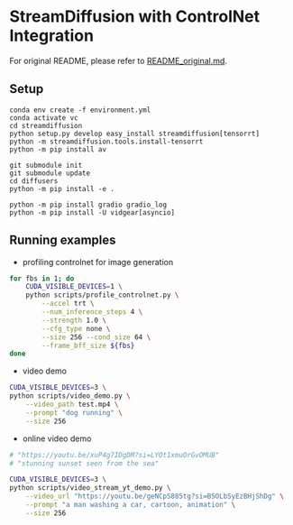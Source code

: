 # StreamDiffusion with ControlNet Integration

For original README, please refer to [README_original.md](./README_original.md).

## Setup

```
conda env create -f environment.yml
conda activate vc
cd streamdiffusion
python setup.py develop easy_install streamdiffusion[tensorrt]
python -m streamdiffusion.tools.install-tensorrt
python -m pip install av

git submodule init
git submodule update
cd diffusers
python -m pip install -e .

python -m pip install gradio gradio_log
python -m pip install -U vidgear[asyncio]
```

## Running examples

- profiling controlnet for image generation
```bash
for fbs in 1; do
    CUDA_VISIBLE_DEVICES=1 \
    python scripts/profile_controlnet.py \
        --accel trt \
        --num_inference_steps 4 \
        --strength 1.0 \
        --cfg_type none \
        --size 256 --cond_size 64 \
        --frame_bff_size ${fbs}
done
```

- video demo
```bash
CUDA_VISIBLE_DEVICES=3 \
python scripts/video_demo.py \
    --video_path test.mp4 \
    --prompt "dog running" \
    --size 256
```

- online video demo
```bash
# "https://youtu.be/xuP4g7IDgDM?si=LYOt1xmuOrGvOMUB"
# "stunning sunset seen from the sea"

CUDA_VISIBLE_DEVICES=3 \
python scripts/video_stream_yt_demo.py \
    --video_url "https://youtu.be/geNCpS885tg?si=B5OLbSyEzBHjShDg" \
    --prompt "a man washing a car, cartoon, animation" \
    --size 256
```
